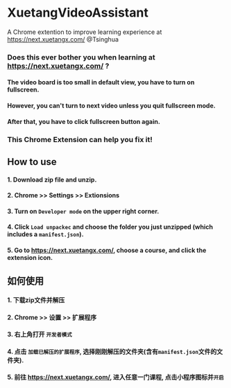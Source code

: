 # XuetangVideoAssistant
A Chrome extention to improve learning experience at https://next.xuetangx.com/ @Tsinghua


### Does this ever bother you when learning at https://next.xuetangx.com/ ?

#### The video board is too small in default view, you have to turn on fullscreen.

#### However, you can't turn to next video unless you quit fullscreen mode.

#### After that, you have to click fullscreen button again.


### This Chrome Extension can help you fix it!


## How to use
#### 1. Download zip file and unzip.
#### 2. Chrome >> Settings >> Extionsions
#### 3. Turn on `Developer mode` on the upper right corner.
#### 4. Click `Load unpackec` and choose the folder you just unzipped (which includes a `manifest.json`).
#### 5. Go to https://next.xuetangx.com/, choose a course, and click the extension icon.


## 如何使用
#### 1. 下载zip文件并解压
#### 2. Chrome >> 设置 >> 扩展程序
#### 3. 右上角打开 `开发者模式`
#### 4. 点击 `加载已解压的扩展程序`, 选择刚刚解压的文件夹(含有`manifest.json`文件的文件夹).
#### 5. 前往 https://next.xuetangx.com/, 进入任意一门课程, 点击小程序图标并`开启`